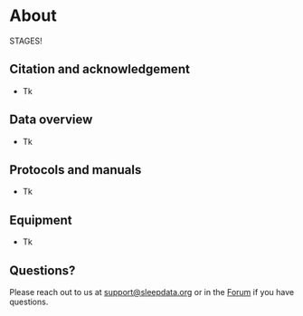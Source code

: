 # About

STAGES!

## Citation and acknowledgement

- Tk

## Data overview

- Tk

## Protocols and manuals

- Tk

## Equipment

- Tk

## Questions?

Please reach out to us at support@sleepdata.org or in the [Forum](https://sleepdata.org/forum) if you have questions.
